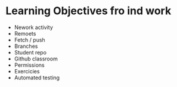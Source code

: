 # Learning Objectives fro ind work

* Nework activity
* Remoets
* Fetch / push
* Branches
* Student repo
* Github classroom
* Permissions
* Exercicies
* Automated testing
